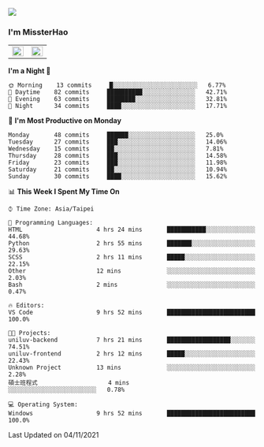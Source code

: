 ![](https://komarev.com/ghpvc/?username=MissterHao&color=ff69b4)

### I'm MissterHao


<!-- Readme stats -->
<!-- https://github.com/anuraghazra/github-readme-stats -->
<table>
<tr>
    <td valign="top" width="50%">
    <img src="https://github-readme-stats.vercel.app/api?username=MissterHao&hide_border=true&show_icons=true&locale=en" align="left" style="width: 100%" />
    </td>
    <td valign="top" width="50%">
    <img src="https://github-readme-stats.vercel.app/api/top-langs?username=MissterHao&hide_border=true&show_icons=true&locale=en&layout=compact" align="left" style="width: 100%" />
    </td>
</tr>
</table>  


<!--START_SECTION:waka-->
**I'm a Night 🦉** 

```text
🌞 Morning    13 commits     █░░░░░░░░░░░░░░░░░░░░░░░░   6.77% 
🌆 Daytime    82 commits     ██████████░░░░░░░░░░░░░░░   42.71% 
🌃 Evening    63 commits     ████████░░░░░░░░░░░░░░░░░   32.81% 
🌙 Night      34 commits     ████░░░░░░░░░░░░░░░░░░░░░   17.71%

```
📅 **I'm Most Productive on Monday** 

```text
Monday       48 commits     ██████░░░░░░░░░░░░░░░░░░░   25.0% 
Tuesday      27 commits     ███░░░░░░░░░░░░░░░░░░░░░░   14.06% 
Wednesday    15 commits     ██░░░░░░░░░░░░░░░░░░░░░░░   7.81% 
Thursday     28 commits     ███░░░░░░░░░░░░░░░░░░░░░░   14.58% 
Friday       23 commits     ███░░░░░░░░░░░░░░░░░░░░░░   11.98% 
Saturday     21 commits     ██░░░░░░░░░░░░░░░░░░░░░░░   10.94% 
Sunday       30 commits     ████░░░░░░░░░░░░░░░░░░░░░   15.62%

```


📊 **This Week I Spent My Time On** 

```text
⌚︎ Time Zone: Asia/Taipei

💬 Programming Languages: 
HTML                     4 hrs 24 mins       ███████████░░░░░░░░░░░░░░   44.68% 
Python                   2 hrs 55 mins       ███████░░░░░░░░░░░░░░░░░░   29.63% 
SCSS                     2 hrs 11 mins       █████░░░░░░░░░░░░░░░░░░░░   22.15% 
Other                    12 mins             ░░░░░░░░░░░░░░░░░░░░░░░░░   2.03% 
Bash                     2 mins              ░░░░░░░░░░░░░░░░░░░░░░░░░   0.47%

🔥 Editors: 
VS Code                  9 hrs 52 mins       █████████████████████████   100.0%

🐱‍💻 Projects: 
uniluv-backend           7 hrs 21 mins       ██████████████████░░░░░░░   74.51% 
uniluv-frontend          2 hrs 12 mins       █████░░░░░░░░░░░░░░░░░░░░   22.43% 
Unknown Project          13 mins             ░░░░░░░░░░░░░░░░░░░░░░░░░   2.28% 
碩士班程式                    4 mins              ░░░░░░░░░░░░░░░░░░░░░░░░░   0.78%

💻 Operating System: 
Windows                  9 hrs 52 mins       █████████████████████████   100.0%

```


 Last Updated on 04/11/2021
<!--END_SECTION:waka-->

<!--
**MissterHao/MissterHao** is a ✨ _special_ ✨ repository because its `README.md` (this file) appears on your GitHub profile.

Here are some ideas to get you started:

- 🔭 I’m currently working on ...
- 🌱 I’m currently learning ...
- 👯 I’m looking to collaborate on ...
- 🤔 I’m looking for help with ...
- 💬 Ask me about ...
- 📫 How to reach me: ...
- 😄 Pronouns: ...
- ⚡ Fun fact: ...
-->
